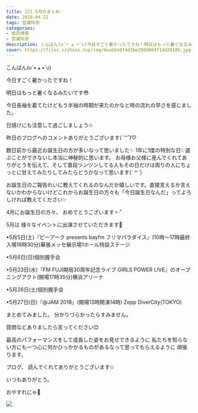 ```yaml
---
title: 121.5月のまとめ
date: 2018-04-22
tags: 宮瀬玲奈
categories: 
- 成员博客
- 宮瀬玲奈
description: こんばん(υ´• ﻌ •`υ)今日すごく暑かったですね！明日はもっと暑くなるみたいです😳今日長袖を着てたけどもう半袖の時期が来たのかなと時の流れの早さを感じました。日焼けにも注意し...
cover: https://files.zzzhxxx.top/img/6eabbe8f4d3be2989069f1dd29105.jpg 
---
```




こんばん(υ´• ﻌ •`υ)




今日すごく暑かったですね！

明日はもっと暑くなるみたいです😳


今日長袖を着てたけどもう半袖の時期が来たのかなと時の流れの早さを感じました。

日焼けにも注意して過ごしましょう✩









昨日のブログへのコメントありがとうございます(*´︶`*)♡

数日前から最近お誕生日の方が多いなって思いました✨
1年に1度の特別な日✨選ぶことができないし本当に神秘的に思います。
お母様お父様に産んでくれてありがとうを伝えて、そして普段ツンツンしてる人もその日だけは周りの人にちょっとに甘えてみたりしてみたらどうかなって思います(*´ ꒳ `*)


お誕生日のご報告れいに教えてくれるのなんだか嬉しいです。直接言えるか言えないかわからないけどこれからお誕生日の方々も「今日誕生日なんだ」ってよろしければ教えてください✨


4月にお誕生日の方々、
おめでとうございます✧‧˚











5月は
様々なイベントに出演させていただきます🌷



•5月5日(土)『ピーアーク presents bayfm フリマパラダイス』(10時～17時最終入場16時30分)幕張メッセ展示場1ホール特設ステージ

•5月6日(日)個別握手会

•5月23日(水)『FM FUJI開局30周年記念ライブ GIRLS POWER LIVE』のオープニングアクト(開場17時35分)横浜アリーナ

•5月26日(土)個別握手会

•5月27日(日)『@JAM 2018』(開場13時開演14時) Zepp DiverCity(TOKYO)



まとめてみました。
分かりづらかったらすみません。

質問などありましたら言ってください😊




最高のパフォーマンスをして成長した姿をお見せできるように
私たちを知らない方にも一つ心に何かひっかかるものがあるなって思ってもらえるように
頑張ります。








ブログ、
読んでくれてありがとうございます✩


いつもありがとう。


おやすれにゃ💓




![](https://files.zzzhxxx.top/img/6eabbe8f4d3be2989069f1dd29105.jpg)



